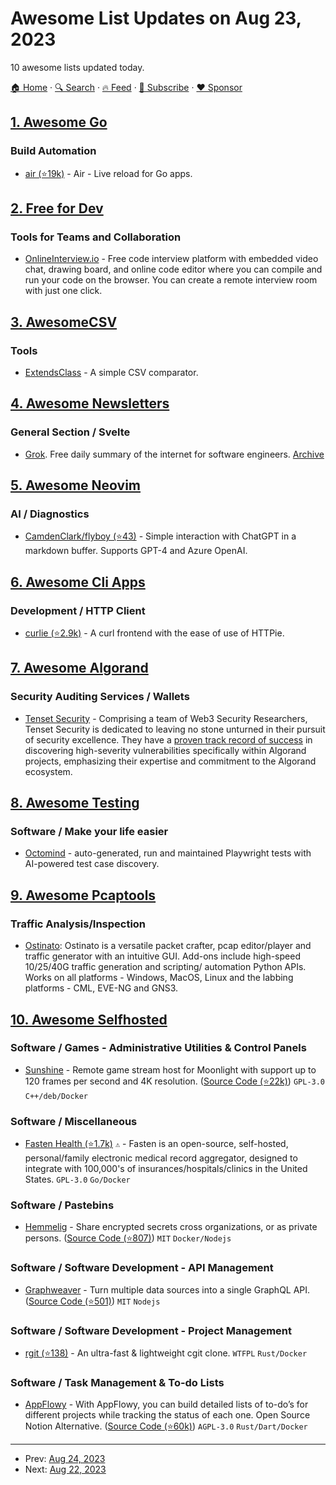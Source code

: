 # Awesome List Updates on Aug 23, 2023

10 awesome lists updated today.

[🏠 Home](/README.md) · [🔍 Search](https://www.trackawesomelist.com/search/) · [🔥 Feed](https://www.trackawesomelist.com/rss.xml) · [📮 Subscribe](https://trackawesomelist.us17.list-manage.com/subscribe?u=d2f0117aa829c83a63ec63c2f&id=36a103854c) · [❤️  Sponsor](https://github.com/sponsors/theowenyoung)



## [1. Awesome Go](/content/avelino/awesome-go/README.md)

### Build Automation

*   [air (⭐19k)](https://github.com/cosmtrek/air) - Air - Live reload for Go apps.

## [2. Free for Dev](/content/ripienaar/free-for-dev/README.md)

### Tools for Teams and Collaboration

*   [OnlineInterview.io](https://onlineinterview.io/) - Free code interview platform with embedded video chat, drawing board, and online code editor where you can compile and run your code on the browser. You can create a remote interview room with just one click.

## [3. AwesomeCSV](/content/secretGeek/AwesomeCSV/README.md)

### Tools

*   [ExtendsClass](https://extendsclass.com/csv-diff.html) - A simple CSV comparator.

## [4. Awesome Newsletters](/content/zudochkin/awesome-newsletters/README.md)

### General Section / Svelte

*   [Grok](https://grok.computer). Free daily summary of the internet for software engineers. [Archive](https://grok.computer/newsletter)

## [5. Awesome Neovim](/content/rockerBOO/awesome-neovim/README.md)

### AI / Diagnostics

*   [CamdenClark/flyboy (⭐43)](https://github.com/CamdenClark/flyboy) - Simple interaction with ChatGPT in a markdown buffer. Supports GPT-4 and Azure OpenAI.

## [6. Awesome Cli Apps](/content/agarrharr/awesome-cli-apps/README.md)

### Development / HTTP Client

*   [curlie (⭐2.9k)](https://github.com/rs/curlie) - A curl frontend with the ease of use of HTTPie.

## [7. Awesome Algorand](/content/aorumbayev/awesome-algorand/README.md)

### Security Auditing Services / Wallets

*   [Tenset Security](https://x.com/tenset_security) - Comprising a team of Web3 Security Researchers, Tenset Security is dedicated to leaving no stone unturned in their pursuit of security excellence. They have a [proven track record of success](https://twitter.com/algoworld_nft/status/1691891473166279042) in discovering high-severity vulnerabilities specifically within Algorand projects, emphasizing their expertise and commitment to the Algorand ecosystem.

## [8. Awesome Testing](/content/TheJambo/awesome-testing/README.md)

### Software / Make your life easier

*   [Octomind](https://github.com/OctoMind-dev) - auto-generated, run and maintained Playwright tests with AI-powered test case discovery.

## [9. Awesome Pcaptools](/content/caesar0301/awesome-pcaptools/README.md)

### Traffic Analysis/Inspection

*   [Ostinato](https://ostinato.org/): Ostinato is a versatile packet crafter, pcap editor/player and traffic generator with an intuitive GUI. Add-ons include high-speed 10/25/40G traffic generation and scripting/ automation Python APIs. Works on all platforms - Windows, MacOS, Linux and the labbing platforms - CML, EVE-NG and GNS3.

## [10. Awesome Selfhosted](/content/awesome-selfhosted/awesome-selfhosted/README.md)

### Software / Games - Administrative Utilities & Control Panels

*   [Sunshine](https://app.lizardbyte.dev/Sunshine/) - Remote game stream host for Moonlight with support up to 120 frames per second and 4K resolution. ([Source Code (⭐22k)](https://github.com/LizardByte/Sunshine)) `GPL-3.0` `C++/deb/Docker`

### Software / Miscellaneous

*   [Fasten Health (⭐1.7k)](https://github.com/fastenhealth/fasten-onprem/) `⚠` - Fasten is an open-source, self-hosted, personal/family electronic medical record aggregator, designed to integrate with 100,000's of insurances/hospitals/clinics in the United States. `GPL-3.0` `Go/Docker`

### Software / Pastebins

*   [Hemmelig](https://hemmelig.app) - Share encrypted secrets cross organizations, or as private persons. ([Source Code (⭐807)](https://github.com/HemmeligOrg/Hemmelig.app)) `MIT` `Docker/Nodejs`

### Software / Software Development - API Management

*   [Graphweaver](https://graphweaver.com/) - Turn multiple data sources into a single GraphQL API. ([Source Code (⭐501)](https://github.com/exogee-technology/graphweaver)) `MIT` `Nodejs`

### Software / Software Development - Project Management

*   [rgit (⭐138)](https://github.com/w4/rgit) - An ultra-fast & lightweight cgit clone. `WTFPL` `Rust/Docker`

### Software / Task Management & To-do Lists

*   [AppFlowy](https://appflowy.io/) - With AppFlowy, you can build detailed lists of to-do’s for different projects while tracking the status of each one. Open Source Notion Alternative. ([Source Code (⭐60k)](https://github.com/AppFlowy-IO/appflowy)) `AGPL-3.0` `Rust/Dart/Docker`

---

- Prev: [Aug 24, 2023](/content/2023/08/24/README.md)
- Next: [Aug 22, 2023](/content/2023/08/22/README.md)